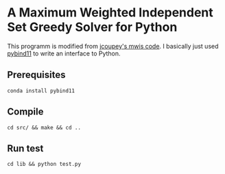# A Maximum Weighted Independent Set Greedy Solver for Python
This programm is modified from [jcoupey's mwis code](https://github.com/jcoupey/mwis). I basically just used 
[pybind11](https://github.com/pybind/pybind11) to write an interface to Python.

## Prerequisites
```
conda install pybind11
```

## Compile
```
cd src/ && make && cd ..
```

## Run test
```
cd lib && python test.py
```